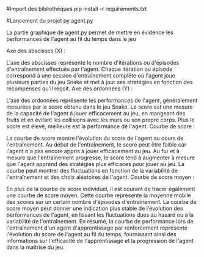 #Import des bibliothèques
pip install -r requirements.txt

#Lancement du projet 
py agent.py

La partie graphique de agent.py permet de mettre en évidence les performances de l'agent au fil du temps dans le jeu

Axe des abscisses (X) :

L'axe des abscisses représente le nombre d'itérations ou d'épisodes d'entraînement effectués par l'agent.
Chaque itération ou épisode correspond à une session d'entraînement complète où l'agent joue plusieurs parties du jeu Snake et met à jour ses stratégies en fonction des récompenses qu'il reçoit.
Axe des ordonnées (Y) :

L'axe des ordonnées représente les performances de l'agent, généralement mesurées par le score obtenu dans le jeu Snake.
Le score est une mesure de la capacité de l'agent à jouer efficacement au jeu, en mangeant des fruits et en évitant les collisions avec les murs ou son propre corps.
Plus le score est élevé, meilleure est la performance de l'agent.
Courbe de score :

La courbe de score montre l'évolution du score de l'agent au cours de l'entraînement.
Au début de l'entraînement, le score peut être faible car l'agent n'a pas encore appris à jouer efficacement au jeu.
Au fur et à mesure que l'entraînement progresse, le score tend à augmenter à mesure que l'agent apprend des stratégies plus efficaces pour jouer au jeu.
La courbe peut montrer des fluctuations en fonction de la variabilité de l'entraînement et des choix aléatoires de l'agent.
Courbe de score moyen :

En plus de la courbe de score individuel, il est courant de tracer également une courbe de score moyen.
Cette courbe représente la moyenne mobile des scores sur un certain nombre d'épisodes d'entraînement.
La courbe de score moyen peut donner une indication plus stable de l'évolution des performances de l'agent, en lissant les fluctuations dues au hasard ou à la variabilité de l'entraînement.
En résumé, la courbe de performance lors de l'entraînement d'un agent d'apprentissage par renforcement représente l'évolution du score de l'agent au fil du temps, fournissant ainsi des informations sur l'efficacité de l'apprentissage et la progression de l'agent dans la maîtrise du jeu.
